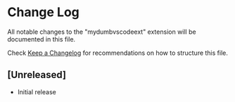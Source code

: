 # Change Log

All notable changes to the "mydumbvscodeext" extension will be documented in this file.

Check [Keep a Changelog](http://keepachangelog.com/) for recommendations on how to structure this file.

## [Unreleased]

- Initial release